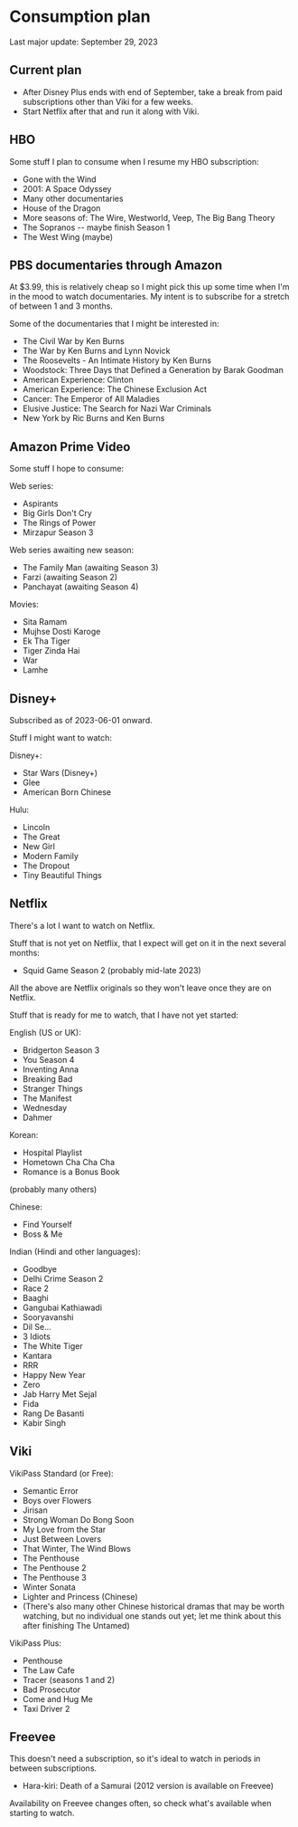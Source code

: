 # Consumption plan

Last major update: September 29, 2023

## Current plan

* After Disney Plus ends with end of September, take a break from paid
  subscriptions other than Viki for a few weeks.
* Start Netflix after that and run it along with Viki.

## HBO

Some stuff I plan to consume when I resume my HBO subscription:

* Gone with the Wind
* 2001: A Space Odyssey
* Many other documentaries
* House of the Dragon
* More seasons of: The Wire, Westworld, Veep, The Big Bang Theory
* The Sopranos -- maybe finish Season 1
* The West Wing (maybe)

## PBS documentaries through Amazon

At $3.99, this is relatively cheap so I might pick this up some time
when I'm in the mood to watch documentaries. My intent is to subscribe
for a stretch of between 1 and 3 months.

Some of the documentaries that I might be interested in:

* The Civil War by Ken Burns
* The War by Ken Burns and Lynn Novick
* The Roosevelts - An Intimate History by Ken Burns
* Woodstock: Three Days that Defined a Generation by Barak Goodman
* American Experience: Clinton
* American Experience: The Chinese Exclusion Act
* Cancer: The Emperor of All Maladies
* Elusive Justice: The Search for Nazi War Criminals
* New York by Ric Burns and Ken Burns

## Amazon Prime Video

Some stuff I hope to consume:

Web series:

* Aspirants
* Big Girls Don't Cry
* The Rings of Power
* Mirzapur Season 3

Web series awaiting new season:

* The Family Man (awaiting Season 3)
* Farzi (awaiting Season 2)
* Panchayat (awaiting Season 4)

Movies:

* Sita Ramam
* Mujhse Dosti Karoge
* Ek Tha Tiger
* Tiger Zinda Hai
* War
* Lamhe

## Disney+

Subscribed as of 2023-06-01 onward.

Stuff I might want to watch:

Disney+:

* Star Wars (Disney+)
* Glee
* American Born Chinese

Hulu:

* Lincoln
* The Great
* New Girl
* Modern Family
* The Dropout
* Tiny Beautiful Things

## Netflix

There's a lot I want to watch on Netflix.

Stuff that is not yet on Netflix, that I expect will get on it in the next several months:

* Squid Game Season 2 (probably mid-late 2023)

All the above are Netflix originals so they won't leave once they are
on Netflix.

Stuff that is ready for me to watch, that I have not yet started:

English (US or UK):

* Bridgerton Season 3
* You Season 4
* Inventing Anna
* Breaking Bad
* Stranger Things
* The Manifest
* Wednesday
* Dahmer

Korean:

* Hospital Playlist
* Hometown Cha Cha Cha
* Romance is a Bonus Book

(probably many others)

Chinese:

* Find Yourself
* Boss & Me

Indian (Hindi and other languages):

* Goodbye
* Delhi Crime Season 2
* Race 2
* Baaghi
* Gangubai Kathiawadi
* Sooryavanshi
* Dil Se...
* 3 Idiots
* The White Tiger
* Kantara
* RRR
* Happy New Year
* Zero
* Jab Harry Met Sejal
* Fida
* Rang De Basanti
* Kabir Singh

## Viki

VikiPass Standard (or Free):

* Semantic Error
* Boys over Flowers
* Jirisan
* Strong Woman Do Bong Soon
* My Love from the Star
* Just Between Lovers
* That Winter, The Wind Blows
* The Penthouse
* The Penthouse 2
* The Penthouse 3
* Winter Sonata
* Lighter and Princess (Chinese)
* (There's also many other Chinese historical dramas that may be worth
  watching, but no individual one stands out yet; let me think about
  this after finishing The Untamed)

VikiPass Plus:

* Penthouse
* The Law Cafe
* Tracer (seasons 1 and 2)
* Bad Prosecutor
* Come and Hug Me
* Taxi Driver 2

## Freevee

This doesn't need a subscription, so it's ideal to watch in periods in
between subscriptions.

* Hara-kiri: Death of a Samurai (2012 version is available on Freevee)

Availability on Freevee changes often, so check what's available when
starting to watch.
